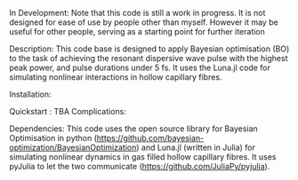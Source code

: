 In Development: Note that this code is still a work in progress. It is not designed for ease of use by people other than myself. However it may be useful for other people, serving as a starting point for further iteration

Description: This code base is designed to apply Bayesian optimisation (BO) to the task of achieving the resonant dispersive wave pulse with the highest peak power, and pulse durations under 5 fs. It uses the Luna.jl code for simulating nonlinear interactions in hollow capillary fibres. 

Installation: 

Quickstart : TBA 
Complications: 


Dependencies: This code uses the open source library for Bayesian Optimisation in python (https://github.com/bayesian-optimization/BayesianOptimization)
and Luna.jl (written in Julia) for simulating nonlinear dynamics in gas filled hollow capillary fibres. It uses pyJulia to let the two communicate (https://github.com/JuliaPy/pyjulia).
